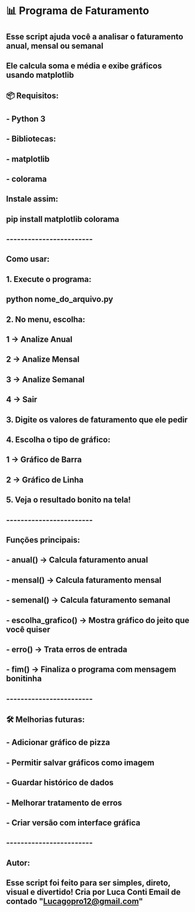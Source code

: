 # 📊 Programa de Faturamento

## Esse script ajuda você a analisar o faturamento anual, mensal ou semanal
## Ele calcula soma e média e exibe gráficos usando matplotlib

## 📦 Requisitos:
## - Python 3
## - Bibliotecas:
##   - matplotlib
##   - colorama

## Instale assim:
## pip install matplotlib colorama

## ------------------------

## Como usar:
## 1. Execute o programa:
##    python nome_do_arquivo.py

## 2. No menu, escolha:
##    1 → Analize Anual
##    2 → Analize Mensal
##   3 → Analize Semanal
##    4 → Sair

## 3. Digite os valores de faturamento que ele pedir

## 4. Escolha o tipo de gráfico:
##    1 → Gráfico de Barra
##    2 → Gráfico de Linha

## 5. Veja o resultado bonito na tela!

## ------------------------

## Funções principais:
## - anual() → Calcula faturamento anual
## - mensal() → Calcula faturamento mensal
## - semenal() → Calcula faturamento semanal
## - escolha_grafico() → Mostra gráfico do jeito que você quiser
## - erro() → Trata erros de entrada
## - fim() → Finaliza o programa com mensagem bonitinha

## ------------------------

## 🛠 Melhorias futuras:
## - Adicionar gráfico de pizza
## - Permitir salvar gráficos como imagem
## - Guardar histórico de dados
## - Melhorar tratamento de erros
## - Criar versão com interface gráfica

## ------------------------

## Autor:
## Esse script foi feito para ser simples, direto, visual e divertido! Cria por Luca Conti Email de contado "Lucagopro12@gmail.com"
